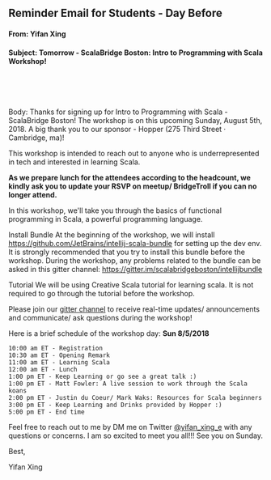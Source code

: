 ## Reminder Email for Students - Day Before


#### From: Yifan Xing

#### Subject: Tomorrow - ScalaBridge Boston: Intro to Programming with Scala Workshop!

<br>
<br>
<br>

Body:
Thanks for signing up for Intro to Programming with Scala - ScalaBridge Boston! The workshop is on this upcoming Sunday, August 5th, 2018. A big thank you to our sponsor - Hopper (275 Third Street · Cambridge, ma)!

This workshop is intended to reach out to anyone who is underrepresented in tech and interested in learning Scala.

**As we prepare lunch for the attendees according to the headcount, we kindly ask you to update your RSVP on meetup/ BridgeTroll if you can no longer attend.**

In this workshop, we'll take you through the basics of functional programming in Scala, a powerful programming language.

Install Bundle
At the beginning of the workshop, we will install https://github.com/JetBrains/intellij-scala-bundle for setting up the dev env. It is strongly recommended that you try to install this bundle before the workshop. During the workshop, any problems related to the bundle can be asked in this gitter channel: https://gitter.im/scalabridgeboston/intellijbundle

Tutorial
We will be using Creative Scala tutorial for learning scala. It is not required to go through the tutorial before the workshop.


Please join our [gitter channel](https://gitter.im/scalabridgeboston/lobby) to receive real-time updates/ announcements and communicate/ ask questions during the workshop!


Here is a brief schedule of the workshop day: **Sun 8/5/2018**

```text
10:00 am ET - Registration
10:30 am ET - Opening Remark
11:00 am ET - Learning Scala
12:00 am ET - Lunch
1:00 pm ET - Keep Learning or go see a great talk :)
1:00 pm ET - Matt Fowler: A live session to work through the Scala koans
2:00 pm ET - Justin du Coeur/ Mark Waks: Resources for Scala beginners
3:00 pm ET - Keep Learning and Drinks provided by Hopper :)
5:00 pm ET - End time
```

Feel free to reach out to me by DM me on Twitter [@yifan_xing_e](https://twitter.com/yifan_xing_e) with any questions or concerns. I am so excited to meet you all!!! See you on Sunday.


Best,

Yifan Xing
